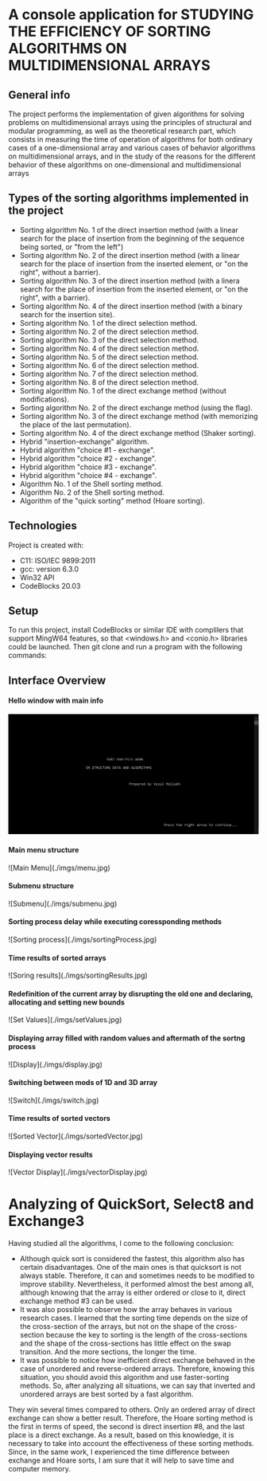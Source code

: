 <h1>A console application for STUDYING THE EFFICIENCY OF SORTING ALGORITHMS ON MULTIDIMENSIONAL ARRAYS</h1>


## General info
The project performs the implementation of given algorithms for solving problems on multidimensional arrays using the principles of structural and modular programming, as well as the theoretical research part, which consists in measuring the time of operation of algorithms for both ordinary cases of a one-dimensional array and various cases of behavior algorithms on multidimensional arrays, and in the study of the reasons for the different behavior of these algorithms on one-dimensional and multidimensional arrays

## Types of the sorting algorithms implemented in the project

- Sorting algorithm No. 1 of the direct insertion method (with a linear search for the place of insertion from the beginning of the sequence being sorted, or "from the left")
- Sorting algorithm No. 2 of the direct insertion method (with a linear search for the place of insertion from the inserted element, or "on the right", without a barrier).
- Sorting algorithm No. 3 of the direct insertion method (with a linera search for the place of insertion from the inserted element, or "on the right", with a barrier).
- Sorting algorithm No. 4 of the direct insertion method (with a binary search for the insertion site).
- Sorting algorithm No. 1 of the direct selection method.
- Sorting algorithm No. 2 of the direct selection method.
- Sorting algorithm No. 3 of the direct selection method.
- Sorting algorithm No. 4 of the direct selection method.
- Sorting algorithm No. 5 of the direct selection method.
- Sorting algorithm No. 6 of the direct selection method.
- Sorting algorithm No. 7 of the direct selection method.
- Sorting algorithm No. 8 of the direct selection method.
- Sorting algorithm No. 1 of the direct exchange method (without modifications).
- Sorting algorithm No. 2 of the direct exchange method (using the flag).
-  Sorting algorithm No. 3 of the direct exchange method (with memorizing the place of the last permutation).
- Sorting algorithm No. 4 of the direct exchange method (Shaker sorting).
- Hybrid "insertion-exchange" algorithm.
- Hybrid algorithm "choice #1 - exchange".
- Hybrid algorithm "choice #2 - exchange".
- Hybrid algorithm "choice #3 - exchange".
- Hybrid algorithm "choice #4 - exchange".
- Algorithm No. 1 of the Shell sorting method.
- Algorithm No. 2 of the Shell sorting method.
- Algorithm of the "quick sorting" method (Hoare sorting).

## Technologies
Project is created with:
* C11: ISO/IEC 9899:2011
* gcc: version 6.3.0
* Win32 API
* CodeBlocks 20.03
	
## Setup
To run this project, install CodeBlocks or similar IDE with complilers that support MingW64 features, so that <windows.h> and <conio.h> libraries could be launched. Then git clone and run a program with the following commands:

## Interface Overview

<h4> Hello window with main info</h4>

![Screen Saver](imgs/screenSaver.jpg)

<h4> Main menu structure </h4>
![Main Menu](./imgs/menu.jpg)

<h4> Submenu structure </h4>
![Submenu](./imgs/submenu.jpg)

<h4> Sorting process delay while executing coressponding methods</h4>
![Sorting process](./imgs/sortingProcess.jpg)

<h4> Time results of sorted arrays</h4>
![Soring results](./imgs/sortingResults.jpg)

<h4> Redefinition of the current array by disrupting the old one and declaring, allocating and setting new bounds</h4>
![Set Values](./imgs/setValues.jpg)

<h4> Displaying array filled with random values and aftermath of the sortng process </h4>
![Display](./imgs/display.jpg)

<h4> Switching between mods of 1D and 3D array</h4>
![Switch](./imgs/switch.jpg)

<h4> Time results of sorted vectors</h4>
![Sorted Vector](./imgs/sortedVector.jpg)

<h4> Displaying vector results</h4>
![Vector Display](./imgs/vectorDisplay.jpg)

# Analyzing of QuickSort, Select8 and Exchange3

Having studied all the algorithms, I come to the following conclusion:

- Although quick sort is considered the fastest, this algorithm also has certain disadvantages. One of the main ones is that quicksort is not always stable. Therefore, it can and sometimes needs to be modified to improve stability. Nevertheless, it performed almost the best among all, although knowing that the array is either ordered or close to it, direct exchange method #3 can be used.
- It was also possible to observe how the array behaves in various research cases. I learned that the sorting time depends on the size of the cross-section of the arrays, but not on the shape of the cross-section because the key to sorting is the length of the cross-sections and the shape of the cross-sections has little effect on the swap transition. And the more sections, the longer the time.
- It was possible to notice how inefficient direct exchange behaved in the case of unordered and reverse-ordered arrays. Therefore, knowing this situation, you should avoid this algorithm and use faster-sorting methods.
So, after analyzing all situations, we can say that inverted and unordered arrays are best sorted by a fast algorithm.
 
They win several times compared to others. Only an ordered array of direct exchange can show a better result. Therefore, the Hoare sorting method is the first in terms of speed, the second is direct insertion #8, and the last place is a direct exchange. As a result, based on this knowledge, it is necessary to take into account the effectiveness of these sorting methods. Since, in the same work, I experienced the time difference between exchange and Hoare sorts, I am sure that it will help to save time and computer memory.
